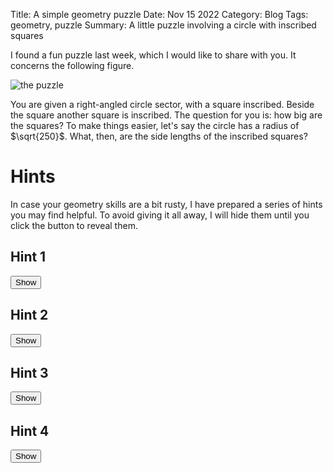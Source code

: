 Title: A simple geometry puzzle
Date: Nov 15 2022
Category: Blog
Tags: geometry, puzzle
Summary: A little puzzle involving a circle with inscribed squares


I found a fun puzzle last week, which I would like to share with you. It concerns the following figure.

![the puzzle]({attach}baseball.svg)

You are given a right-angled circle sector, with a square inscribed. Beside the square another square is inscribed. The question for you is: how big are the squares? To make things easier, let's say the circle has a radius of $\sqrt{250}$. What, then, are the side lengths of the inscribed squares?

# Hints

In case your geometry skills are a bit rusty, I have prepared a series of hints you may find helpful. To avoid giving it all away, I will hide them until you click the button to reveal them.

## Hint 1


<button onclick="document.getElementById('hint1').toggleAttribute('hidden')">Show</button>
<div id="hint1" hidden="true">
<p>When you are given a point on the arc of a circle, it is often helpful to draw a line connecting that point to the circle center.</p>
</div>

## Hint 2

<button onclick="document.getElementById('hint2').toggleAttribute('hidden')">Show</button>
<div id="hint2" hidden="true">
<p>The Pythagorean theorem is your friend. Look for ways to make right triangles.</p>
</div>

## Hint 3

<button onclick="document.getElementById('hint3').toggleAttribute('hidden')">Show</button>
<div id="hint3" hidden="true">
<p><img alt="the first graphical hint" src="/baseball_hint1.svg"></p>
</div>


## Hint 4

<button onclick="document.getElementById('hint4').toggleAttribute('hidden')">Show</button>
<div id="hint4" hidden="true">
<p><img alt="the second graphical hint" src="/baseball_hint2.svg"></p>
</div>


[]({attach}baseball_hint1.svg)
[]({attach}baseball_hint2.svg)